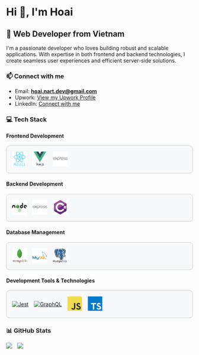 # Hi 👋, I'm Hoai

## 🚀 Web Developer from Vietnam

I'm a passionate developer who loves building robust and scalable applications. With expertise in both frontend and backend technologies, I create seamless user experiences and efficient server-side solutions.

### 📫 Connect with me
- Email: **hoai.nart.dev@gmail.com**
- Upwork: [View my Upwork Profile](https://www.upwork.com/freelancers/~01d124102c4262bfad?mp_source=share)
- LinkedIn: [Connect with me](https://linkedin.com/in/your-profile) <!-- Add your LinkedIn profile -->

### 💻 Tech Stack

#### Frontend Development
<div style="border: 1px solid #ccc; padding: 15px; margin-bottom: 20px; border-radius: 8px; background-color: #f8f9fa;">
  <div style="display: flex; flex-wrap: wrap; gap: 15px; align-items: center;">
    <a href="https://reactjs.org/" target="_blank" rel="noreferrer">
      <img src="https://raw.githubusercontent.com/devicons/devicon/master/icons/react/react-original-wordmark.svg" alt="React" width="40" height="40"/>
    </a>
    <a href="https://vuejs.org/" target="_blank" rel="noreferrer">
      <img src="https://raw.githubusercontent.com/devicons/devicon/master/icons/vuejs/vuejs-original-wordmark.svg" alt="Vue.js" width="40" height="40"/>
    </a>
    <a href="https://expressjs.com" target="_blank" rel="noreferrer">
      <img src="https://raw.githubusercontent.com/devicons/devicon/master/icons/express/express-original-wordmark.svg" alt="Express.js" width="40" height="40"/>
    </a>
  </div>
</div>

#### Backend Development
<div style="border: 1px solid #ccc; padding: 15px; margin-bottom: 20px; border-radius: 8px; background-color: #f8f9fa;">
  <div style="display: flex; flex-wrap: wrap; gap: 15px; align-items: center;">
    <a href="https://nodejs.org" target="_blank" rel="noreferrer">
      <img src="https://raw.githubusercontent.com/devicons/devicon/master/icons/nodejs/nodejs-original-wordmark.svg" alt="Node.js" width="40" height="40"/>
    </a>
    <a href="https://expressjs.com" target="_blank" rel="noreferrer">
      <img src="https://raw.githubusercontent.com/devicons/devicon/master/icons/express/express-original-wordmark.svg" alt="Express.js" width="40" height="40"/>
    </a>
    <a href="https://www.w3schools.com/cs/" target="_blank" rel="noreferrer">
      <img src="https://raw.githubusercontent.com/devicons/devicon/master/icons/csharp/csharp-original.svg" alt="C#" width="40" height="40"/>
    </a>
  </div>
</div>

#### Database Management
<div style="border: 1px solid #ccc; padding: 15px; margin-bottom: 20px; border-radius: 8px; background-color: #f8f9fa;">
  <div style="display: flex; flex-wrap: wrap; gap: 15px; align-items: center;">
    <a href="https://www.mongodb.com/" target="_blank" rel="noreferrer">
      <img src="https://raw.githubusercontent.com/devicons/devicon/master/icons/mongodb/mongodb-original-wordmark.svg" alt="MongoDB" width="40" height="40"/>
    </a>
    <a href="https://www.mysql.com/" target="_blank" rel="noreferrer">
      <img src="https://raw.githubusercontent.com/devicons/devicon/master/icons/mysql/mysql-original-wordmark.svg" alt="MySQL" width="40" height="40"/>
    </a>
    <a href="https://www.postgresql.org" target="_blank" rel="noreferrer">
      <img src="https://raw.githubusercontent.com/devicons/devicon/master/icons/postgresql/postgresql-original-wordmark.svg" alt="PostgreSQL" width="40" height="40"/>
    </a>
  </div>
</div>

#### Development Tools & Technologies
<div style="border: 1px solid #ccc; padding: 15px; margin-bottom: 20px; border-radius: 8px; background-color: #f8f9fa;">
  <div style="display: flex; flex-wrap: wrap; gap: 15px; align-items: center;">
    <a href="https://jestjs.io" target="_blank" rel="noreferrer">
      <img src="https://www.vectorlogo.zone/logos/jestjsio/jestjsio-icon.svg" alt="Jest" width="40" height="40"/>
    </a>
    <a href="https://graphql.org" target="_blank" rel="noreferrer">
      <img src="https://www.vectorlogo.zone/logos/graphql/graphql-icon.svg" alt="GraphQL" width="40" height="40"/>
    </a>
    <a href="https://developer.mozilla.org/en-US/docs/Web/JavaScript" target="_blank" rel="noreferrer">
      <img src="https://raw.githubusercontent.com/devicons/devicon/master/icons/javascript/javascript-original.svg" alt="JavaScript" width="40" height="40"/>
    </a>
    <a href="https://www.typescriptlang.org/" target="_blank" rel="noreferrer">
      <img src="https://raw.githubusercontent.com/devicons/devicon/master/icons/typescript/typescript-original.svg" alt="TypeScript" width="40" height="40"/>
    </a>
  </div>
</div>

### 📊 GitHub Stats
<div>
  <img src="https://github-readme-stats.vercel.app/api?username=hoai-tn&theme=tokyonight&show_icons=true&hide_border=true&count_private=true" height="150" style="margin-right:10px"/>
  <img src="https://github-readme-streak-stats.herokuapp.com/?user=hoai-tn&theme=dracula&hide_border=true&count_private=true" height="150" />
</div>


